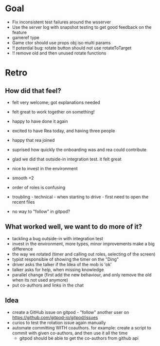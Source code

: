 # Goal

- Fix inconsistent test failures around the wsserver
- Use the server log with snapshot testing to get good feedback on the feature
- gameref type
- Game ctor should use props obj iso multi params
- !! potential bug: rotate button should not use rotateToTarget
- !! remove old and then unused rotate functions

# Retro

## How did that feel?
- felt very welcome; got explanations needed
- felt great to work together on something!
- happy to have done it again
- excited to have Rea today, and having three people
- happy that rea joined
- suprised how quickly the onboarding was and rea could contribute
- glad we did that outside-in integration test. it felt great
- nice to invest in the environment
- smooth +2
- order of roles is confusing

- troubling - technical - when starting to drive - first need to open the recent files
- no way to "follow" in gitpod?

## What worked well, we want to do more of it?
- tackling a bug outside-in with integration test
- invest in the environment, more types, minor improvements make a big difference
- the way we rotated (timer and calling out roles, selecting of the screen)
- typist responsible of showing the timer on the "Ding"
- driver asks the talker if the Idea of the mob is 'ok'
- talker asks for help, when missing knowledge
- parallel change (first add the new behaviour, and only remove the old when its not used anymore)
- put co-authors and links in the chat

## Idea
- create a GitHub issue on gitpod - "follow" another user on https://github.com/gitpod-io/gitpod/issues
- curios to test the rotation issue again manually
- automate committing WITH coauthors. for example: create a script to commit with given co-authors, and then use it all the time
    - gitpod should be able to get the co-authors from github api